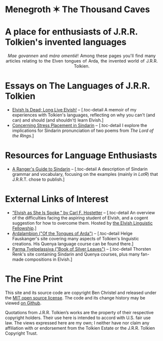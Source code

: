 <h1 class="site-title">Menegroth ✶ The Thousand Caves</h1>
<h1 class="subtitle">A place for enthusiasts of J.R.R. Tolkien's invented languages</h1>

<div style="text-align:center;word-spacing:0.1em;">
<em>Mae govannen</em> and <em>mára omentië</em>! Among these pages you'll find many articles relating to the Elven tongues of Arda, the invented world of J.R.R. Tolkien.
</div>

# Essays on The Languages of J.R.R. Tolkien

- [Elvish Is Dead; Long Live Elvish!](./elvish-is-dead.html) – [.toc-detail A memoir of my experiences with Tolkien's languages, reflecting on why you can't (and can) and should (and shouldn't) learn Elvish.]
- [Concerning Stress Placement in Sindarin](./stress-in-sindarin.html) – [.toc-detail I explore the implications for Sindarin pronun&shy;ciation of two poems from _The Lord of the Rings_.]

# Resources for Language Enthusiasts

- [A Ranger's Guide to Sindarin](./sindarin.html) – [.toc-detail A description of Sindarin grammar and vocabulary, focusing on the examples (mainly in _LotR_) that J.R.R.T. chose to publish.]

# External Links of Interest

- ["Elvish as She Is Spoke," by Carl F. Hostetter](http://www.elvish.org/articles/EASIS.pdf) – [.toc-detail An overview of the difficulties facing the aspiring student of Elvish, and a cogent suggestion for how to overcome them. Hosted by <a href="http://www.elvish.org/">the Elvish Linguistic Fellowship</a>.]
- [Ardalambion ("Of the Tongues of Arda")](http://folk.uib.no/hnohf/) – [.toc-detail Helge Fauskanger's site covering many aspects of Tolkien's linguistic creations. His Quenya language course can be found there.]
- [Parma Tyelpelassiva ("Book of Silver Leaves")](http://www.science-and-fiction.org/elvish/index.html) – [.toc-detail Thorsten Renk's site containing Sindarin and Quenya courses, plus many fan-made compositions in Elvish.]

# The Fine Print

<p class="fine-print">This site and its source code are copyright Ben Christel and released under the <a href="./LICENSE.html">MIT open source license</a>. The code and its change history may be viewed <a href="https://github.com/menegroth/menegroth.github.io">on Github</a>.</p>

<p class="fine-print">Quotations from J.R.R. Tolkien&rsquo;s works are the property of their respective copyright holders. Their use here is intended to accord with U.S. fair use law. The views expressed here are my own; I neither have nor claim any affiliation with or endorsement from the Tolkien Estate or the J.R.R. Tolkien Copyright Trust.</p>
